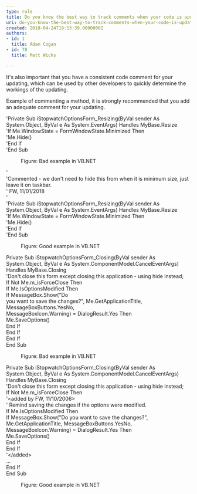 ```yaml
---
type: rule
title: Do you know the best way to track comments when your code is updated?
uri: do-you-know-the-best-way-to-track-comments-when-your-code-is-updated
created: 2018-04-24T19:53:39.0000000Z
authors:
- id: 1
  title: Adam Cogan
- id: 78
  title: Matt Wicks

---
```




<span class='intro'> <p class="ssw15-rteElement-P">​​​​It's also important that you have a consistent code comment for your updating, which can be used by other developers to quickly determine the workings of the updating.​​<br></p> </span>

<p class="ssw15-rteElement-P">Example of commenting a method, it is strongly recommended that you add an adequate comment for your updating. <br></p><p class="ssw15-rteElement-CodeArea">'Private Sub iStopwatchOptionsForm_Resizing(ByVal sender As System.Object, ByVal e As System.EventArgs) Handles MyBase.Resize<br>'If Me.WindowState = FormWindowState.Minimized Then<br>'Me.Hide()<br>'End If<br>'End Sub<br></p><dd class="ssw15-rteElement-FigureBad">Figure&#58; Bad example in VB.NET<br></dd><p class="ssw15-rteElement-CodeArea">'<br>'Commented - we don't need to hide this from when it is minimum size, just leave it on taskbar.<br>' FW, 11/01/2018<br>'<br>'Private Sub iStopwatchOptionsForm_Resizing(ByVal sender As System.Object, ByVal e As System.EventArgs) Handles MyBase.Resize<br>'If Me.WindowState = FormWindowState.Minimized Then<br>'Me.Hide()<br>'End If<br>'End Sub</p><dd class="ssw15-rteElement-FigureGood"> Figure&#58; Good example in VB.NET<br></dd><p class="ssw15-rteElement-CodeArea">Private Sub iStopwatchOptionsForm_Closing(ByVal sender As System.Object, ByVal e As System.ComponentModel.CancelEventArgs) Handles MyBase.Closing<br>'Don't close this form except closing this application - using hide instead;<br>If Not Me.m_isForceClose Then<br>If Me.IsOptionsModified Then<br>If MessageBox.Show(&quot;Do<br>you want to save the changes?&quot;, Me.GetApplicationTitle, MessageBoxButtons.YesNo,<br>MessageBoxIcon.Warning) = DialogResult.Yes Then<br>Me.SaveOptions()<br>End If<br>End If<br>End If<br>End Sub</p><dd class="ssw15-rteElement-FigureBad"> Figure&#58; Bad example in VB.NET<br></dd><p class="ssw15-rteElement-CodeArea">  Private Sub iStopwatchOptionsForm_Closing(ByVal sender As System.Object, ByVal e As System.ComponentModel.CancelEventArgs) Handles MyBase.Closing<br>'Don't close this form except closing this application - using hide instead; <br>If Not Me.m_isForceClose Then<br>'&lt;added by FW, 11/10/2006&gt;<br>' Remind saving the changes if the options were modified.<br>If Me.IsOptionsModified Then<br>If MessageBox.Show(&quot;Do you want to save the changes?&quot;, Me.GetApplicationTitle, MessageBoxButtons.YesNo, MessageBoxIcon.Warning) = DialogResult.Yes Then<br>Me.SaveOptions()<br>End If<br>End If <br>'&lt;/added&gt;<br>...<br>End If<br>End Sub</p><dd class="ssw15-rteElement-FigureGood"> Figure&#58; Good example in VB.NET ​<br></dd>


